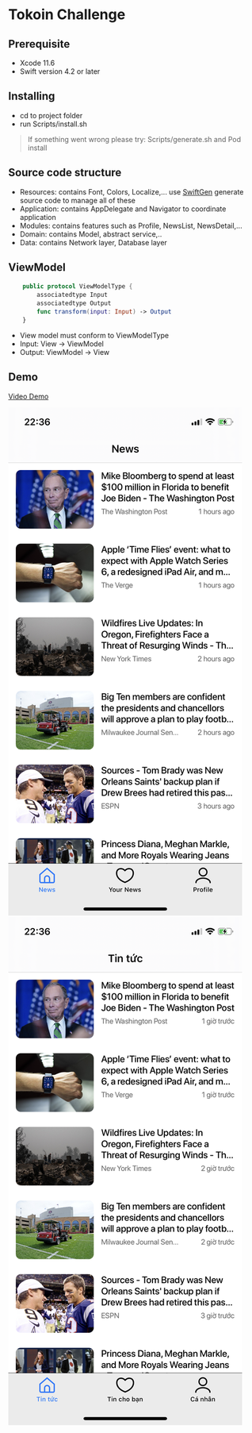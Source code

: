 # Tokoin Challenge




##  Prerequisite

 - Xcode 11.6 
 - Swift version 4.2 or later

## Installing

 - cd to project folder
 - run Scripts/install.sh
 

> If something went wrong please try: Scripts/generate.sh and Pod install

## Source code structure

 - Resources: contains Font, Colors, Localize,...  use [SwiftGen](https://github.com/SwiftGen/SwiftGen) generate source code to manage all of these
 - Application: contains AppDelegate and Navigator to coordinate application
 - Modules: contains features such as  Profile, NewsList, NewsDetail,...
 - Domain: contains Model, abstract service,..
 - Data: contains Network layer, Database layer

## ViewModel
```swift
    public protocol ViewModelType {
        associatedtype Input
        associatedtype Output
        func transform(input: Input) -> Output
    }
```
 - View model must conform to ViewModelType
 - Input: View -> ViewModel
 - Output:  ViewModel -> View


## Demo
[Video Demo](https://streamable.com/2junq1)

![alt text](./Demo/localize_en.PNG "English")
![alt text](./Demo/localize_vi.PNG "Vietnamese")
